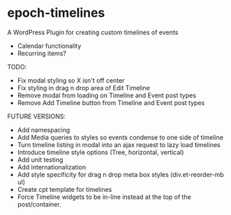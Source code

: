 # epoch-timelines
A WordPress Plugin for creating custom timelines of events

- Calendar functionality
- Recurring items?

TODO:
+ Fix modal styling so X isn't off center
+ Fix styling in drag n drop area of Edit Timeline 
+ Remove modal from loading on Timeline and Event post types
+ Remove Add Timeline button from Timeline and Event post types


FUTURE VERSIONS:
- Add namespacing
- Add Media queries to styles so events condense to one side of timeline
- Turn timeline listing in modal into an ajax request to lazy load timelines
- Introduce timeline style options (Tree, horizontal, vertical)
- Add unit testing
- Add internationalization
- Add style specificity for drag n drop meta box styles (div.et-reorder-mb ul)
- Create cpt template for timelines
- Force Timeline widgets to be in-line instead at the top of the post/container.